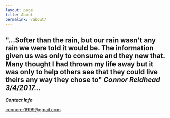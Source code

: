 ```yaml
---
layout: page
title: About
permalink: /about/
---
```



## "...Softer than the rain, but our rain wasn't any rain we were told it would be. The information given us was only to consume and they new that. Many thought I had thrown my life away but it was only to help others see that they could live theirs any way they chose to"   _Connor Reidhead 3/4/2017..._


___Contact Info___

[connorer1999@gmail.com](mailto:connorer1999@gmail.com)
